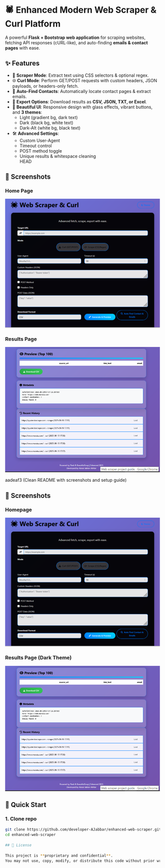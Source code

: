 # 🕷️ Enhanced Modern Web Scraper & Curl Platform  

A powerful **Flask + Bootstrap web application** for scraping websites, fetching API responses (cURL-like), and auto-finding **emails & contact pages** with ease.  

## ✨ Features  
- 🔎 **Scraper Mode**: Extract text using CSS selectors & optional regex.  
- 🌐 **Curl Mode**: Perform GET/POST requests with custom headers, JSON payloads, or headers-only fetch.  
- 📧 **Auto-Find Contacts**: Automatically locate contact pages & extract emails.  
- 📂 **Export Options**: Download results as **CSV, JSON, TXT, or Excel**.  
- 🎨 **Beautiful UI**: Responsive design with glass effects, vibrant buttons, and **3 themes**:  
  - Light (gradient bg, dark text)  
  - Dark (black bg, white text)  
  - Dark-Alt (white bg, black text)  
- 🛠️ **Advanced Settings**:  
  - Custom User-Agent  
  - Timeout control  
  - POST method toggle  
  - Unique results & whitespace cleaning  
HEAD

## 📸 Screenshots

### Home Page
![Home Page](screenshots/homepage.png)

### Results Page
![Results Dark](screenshots/results-dark.png)
 
aadeaf3 (Clean README with screenshots and setup guide)

## 📸 Screenshots  

### Homepage  
![Homepage](screenshots/homepage.png)  

### Results Page (Dark Theme)  
![Results Dark](screenshots/results-dark.png)  

## 🚀 Quick Start  

### 1. Clone repo  
```bash
git clone https://github.com/developer-AJabbar/enhanced-web-scraper.git
cd enhanced-web-scraper

## 📜 License

This project is **proprietary and confidential**.  
You may not use, copy, modify, or distribute this code without prior written consent from the author.


